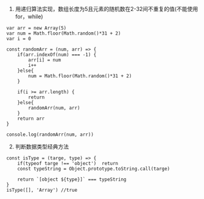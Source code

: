 <!--
 * @Date: 2019-10-17 15:53:18
 * @LastEditors: PoloHuang
 * @LastEditTime: 2019-10-17 19:07:03
 -->
 1. 用递归算法实现，数组长度为5且元素的随机数在2-32间不重复的值(不能使用for，while)
```
var arr = new Array(5)
var num = Math.floor(Math.random()*31 + 2)
var i = 0 

const randomArr = (num, arr) => {
    if(arr.indexOf(num) === -1) {
        arr[i] = num
        i++
    }else{
        num = Math.floor(Math.random()*31 + 2)
    }

    if(i >= arr.length) {
        return
    }else{
        randomArr(num, arr)
    }
    return arr
}

console.log(randomArr(num, arr))
```

2. 判断数据类型经典方法
```
const isType = (targe, type) => {
    if(typeof targe !== 'object')  return
    const typeString = Object.prototype.toString.call(targe)

    return `[object ${type}]` === typeString
}
isType([], 'Array') //true
```
